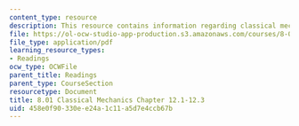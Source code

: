 ```yaml
---
content_type: resource
description: This resource contains information regarding classical mechanics.
file: https://ol-ocw-studio-app-production.s3.amazonaws.com/courses/8-01sc-classical-mechanics-fall-2016/458e0f90330ee24a1c11a5d7e4ccb67b_MIT8_01F16_chapter12.1_12.3.pdf
file_type: application/pdf
learning_resource_types:
- Readings
ocw_type: OCWFile
parent_title: Readings
parent_type: CourseSection
resourcetype: Document
title: 8.01 Classical Mechanics Chapter 12.1-12.3
uid: 458e0f90-330e-e24a-1c11-a5d7e4ccb67b
---
```

